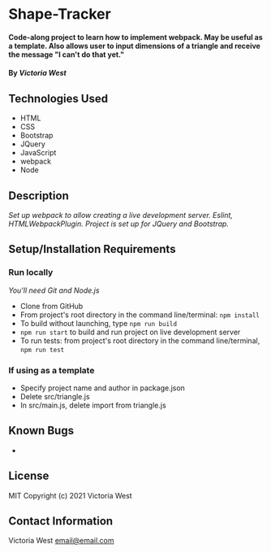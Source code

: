 # Shape-Tracker

#### Code-along project to learn how to implement webpack. May be useful as a template. Also allows user to input dimensions of a triangle and receive the message "I can't do that yet."

#### By _**Victoria West**_

## Technologies Used
* HTML
* CSS
* Bootstrap
* JQuery
* JavaScript
* webpack
* Node

## Description
_Set up webpack to allow creating a live development server. Eslint, HTMLWebpackPlugin. Project is set up for JQuery and Bootstrap._

## Setup/Installation Requirements
### Run locally
_You'll need Git and Node.js_
* Clone from GitHub
* From project's root directory in the command line/terminal: `npm install`
* To build without launching, type `npm run build`
* `npm run start` to build and run project on live development server
* To run tests: from project's root directory in the command line/terminal, `npm run test`
### If using as a template
* Specify project name and author in package.json
* Delete src/triangle.js
* In src/main.js, delete import from triangle.js

## Known Bugs
* 
## License
MIT
Copyright (c) 2021 Victoria West
## Contact Information
Victoria West email@email.com

